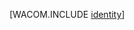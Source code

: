 <properties linkid="dev-net-fundamentals-identity" urlDisplayName="Identidade" pageTitle="Identidade do Azure" metaKeywords="identidade do Azure, Azure Active Directory, AD do Azure, anúncio de identidade na nuvem, active directory na nuvem" description="Saiba como usar o Active Directory no Azure." metaCanonical="" services="active-directory" documentationCenter=".NET" title="" authors=""  solutions="" writer="" manager="" editor=""  />







[WACOM.INCLUDE [identity](../includes/identity.md)]

